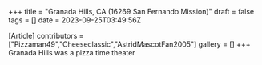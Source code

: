 +++
title = "Granada Hills, CA (16269 San Fernando Mission)"
draft = false
tags = []
date = 2023-09-25T03:49:56Z

[Article]
contributors = ["Pizzaman49","Cheeseclassic","AstridMascotFan2005"]
gallery = []
+++
Granada Hills was a pizza time theater